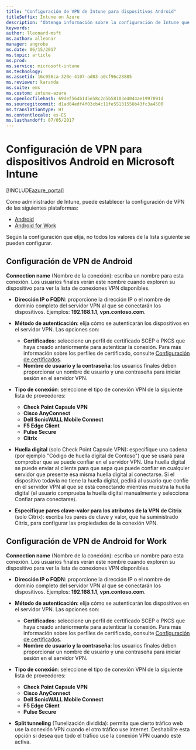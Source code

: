 ```yaml
---
title: "Configuración de VPN de Intune para dispositivos Android"
titleSuffix: Intune on Azure
description: "Obtenga información sobre la configuración de Intune que puede usar para configurar conexiones VPN en dispositivos Android"
keywords: 
author: lleonard-msft
ms.author: alleonar
manager: angrobe
ms.date: 06/15/2017
ms.topic: article
ms.prod: 
ms.service: microsoft-intune
ms.technology: 
ms.assetid: 16c056ca-320e-4107-ad03-a0cf96c28885
ms.reviewer: karanda
ms.suite: ems
ms.custom: intune-azure
ms.openlocfilehash: 69def564b145e58c2d5b58183e4044ae1997091d
ms.sourcegitcommit: d1ad84edf4f03cb4c11fe55131556b43fc3a4500
ms.translationtype: HT
ms.contentlocale: es-ES
ms.lasthandoff: 07/05/2017
---
```

# <a name="vpn-settings-for-android-devices-in-microsoft-intune"></a>Configuración de VPN para dispositivos Android en Microsoft Intune

[!INCLUDE[azure_portal](./includes/azure_portal.md)]

Como administrador de Intune, puede establecer la configuración de VPN de las siguientes plataformas:

- [Android](#android-vpn-settings)
- [Android for Work](#android-for-work-vpn-settings)

Según la configuración que elija, no todos los valores de la lista siguiente se pueden configurar.

## <a name="android-vpn-settings"></a>Configuración de VPN de Android
**Connection name** (Nombre de la conexión): escriba un nombre para esta conexión. Los usuarios finales verán este nombre cuando exploren su dispositivo para ver la lista de conexiones VPN disponibles.
- **Dirección IP o FQDN**: proporcione la dirección IP o el nombre de dominio completo del servidor VPN al que se conectarán los dispositivos. Ejemplos: **192.168.1.1**, **vpn.contoso.com**.
- **Método de autenticación**: elija cómo se autenticarán los dispositivos en el servidor VPN. Las opciones son:
    - **Certificados**: seleccione un perfil de certificado SCEP o PKCS que haya creado anteriormente para autenticar la conexión. Para más información sobre los perfiles de certificado, consulte [Configuración de certificados](certificates-configure.md).
    - **Nombre de usuario y la contraseña**: los usuarios finales deben proporcionar un nombre de usuario y una contraseña para iniciar sesión en el servidor VPN.
- **Tipo de conexión**: seleccione el tipo de conexión VPN de la siguiente lista de proveedores:
    - **Check Point Capsule VPN**
    - **Cisco AnyConnect**
    - **Dell SonicWALL Mobile Connect**
    - **F5 Edge Client**
    - **Pulse Secure**
    - **Citrix**

- **Huella digital** (solo Check Point Capsule VPN): especifique una cadena (por ejemplo "Código de huella digital de Contoso") que se usará para comprobar que se puede confiar en el servidor VPN. Una huella digital se puede enviar al cliente para que sepa que puede confiar en cualquier servidor que presente esa misma huella digital al conectarse. Si el dispositivo todavía no tiene la huella digital, pedirá al usuario que confíe en el servidor VPN al que se está conectando mientras muestra la huella digital (el usuario comprueba la huella digital manualmente y selecciona Confiar para conectarse).
- **Especifique pares clave-valor para los atributos de la VPN de Citrix** (solo Citrix): escriba los pares de clave y valor, que ha suministrado Citrix, para configurar las propiedades de la conexión VPN.

## <a name="android-for-work-vpn-settings"></a>Configuración de VPN de Android for Work

**Connection name** (Nombre de la conexión): escriba un nombre para esta conexión. Los usuarios finales verán este nombre cuando exploren su dispositivo para ver la lista de conexiones VPN disponibles.
- **Dirección IP o FQDN**: proporcione la dirección IP o el nombre de dominio completo del servidor VPN al que se conectarán los dispositivos. Ejemplos: **192.168.1.1**, **vpn.contoso.com**.
- **Método de autenticación**: elija cómo se autenticarán los dispositivos en el servidor VPN. Las opciones son:
    - **Certificados**: seleccione un perfil de certificado SCEP o PKCS que haya creado anteriormente para autenticar la conexión. Para más información sobre los perfiles de certificado, consulte [Configuración de certificados](certificates-configure.md).
    - **Nombre de usuario y la contraseña**: los usuarios finales deben proporcionar un nombre de usuario y una contraseña para iniciar sesión en el servidor VPN.
- **Tipo de conexión**: seleccione el tipo de conexión VPN de la siguiente lista de proveedores:
    - **Check Point Capsule VPN**
    - **Cisco AnyConnect**
    - **Dell SonicWALL Mobile Connect**
    - **F5 Edge Client**
    - **Pulse Secure**

- **Split tunneling** (Tunelización dividida): permita que cierto tráfico web use la conexión VPN cuando el otro tráfico use Internet. Deshabilite esta opción si desea que todo el tráfico use la conexión VPN cuando esté activa.
